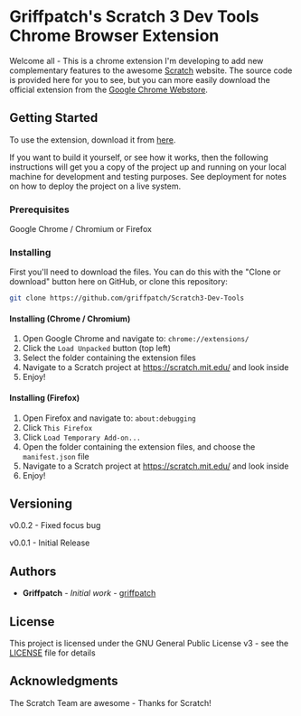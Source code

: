 # Griffpatch's Scratch 3 Dev Tools Chrome Browser Extension

Welcome all - This is a chrome extension I'm developing to add new complementary features to the awesome [Scratch](https://scratch.mit.edu) website. The source code is provided here for you to see, but you can more easily download the official extension from the [Google Chrome Webstore](https://chrome.google.com/webstore/detail/scratch-3-developer-tools/phacniajokfchdcamjhonkbhlcipplno).

## Getting Started

To use the extension, download it from [here](https://chrome.google.com/webstore/detail/scratch-3-developer-tools/phacniajokfchdcamjhonkbhlcipplno).

If you want to build it yourself, or see how it works, then the following instructions will get you a copy of the project up and running on your local machine for development and testing purposes. See deployment for notes on how to deploy the project on a live system.

### Prerequisites

Google Chrome / Chromium or Firefox

### Installing

First you'll need to download the files. You can do this with the "Clone or download" button here on GitHub, or clone this repository:
```bash
git clone https://github.com/griffpatch/Scratch3-Dev-Tools
```

#### Installing (Chrome / Chromium)

1. Open Google Chrome and navigate to: `chrome://extensions/`
2. Click the `Load Unpacked` button (top left)
3. Select the folder containing the extension files
4. Navigate to a Scratch project at https://scratch.mit.edu/ and look inside
5. Enjoy!

#### Installing (Firefox)

1. Open Firefox and navigate to: `about:debugging`
2. Click `This Firefox`
3. Click `Load Temporary Add-on...`
4. Open the folder containing the extension files, and choose the `manifest.json` file
5. Navigate to a Scratch project at https://scratch.mit.edu/ and look inside
6. Enjoy!

## Versioning

v0.0.2 - Fixed focus bug

v0.0.1 - Initial Release

## Authors

* **Griffpatch** - *Initial work* - [griffpatch](https://github.com/griffpatch)

## License

This project is licensed under the GNU General Public License v3 - see the [LICENSE](LICENSE) file for details

## Acknowledgments

The Scratch Team are awesome - Thanks for Scratch!
